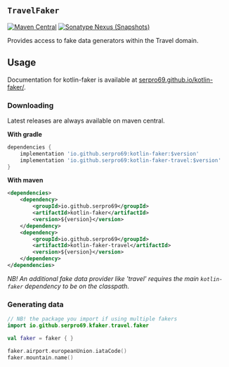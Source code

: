 ## `TravelFaker`

[![Maven Central](https://img.shields.io/maven-central/v/io.github.serpro69/kotlin-faker-travel?style=for-the-badge)](https://search.maven.org/artifact/io.github.serpro69/kotlin-faker-travel)
[![Sonatype Nexus (Snapshots)](https://img.shields.io/nexus/s/io.github.serpro69/kotlin-faker-travel?label=snapshot-version&server=https%3A%2F%2Foss.sonatype.org&style=for-the-badge&color=yellow)](#downloading)

Provides access to fake data generators within the Travel domain.

## Usage

Documentation for kotlin-faker is available at [serpro69.github.io/kotlin-faker/](https://serpro69.github.io/kotlin-faker/).

### Downloading

Latest releases are always available on maven central.

**With gradle**

```groovy
dependencies {
    implementation 'io.github.serpro69:kotlin-faker:$version'
    implementation 'io.github.serpro69:kotlin-faker-travel:$version'
}
```  

**With maven**

```xml
<dependencies>
    <dependency>
        <groupId>io.github.serpro69</groupId>
        <artifactId>kotlin-faker</artifactId>
        <version>${version}</version>
    </dependency>
    <dependency>
        <groupId>io.github.serpro69</groupId>
        <artifactId>kotlin-faker-travel</artifactId>
        <version>${version}</version>
    </dependency>
</dependencies>
```  

_NB! An additional fake data provider like 'travel' requires the main `kotlin-faker` dependency to be on the classpath._

### Generating data

```kotlin
// NB! the package you import if using multiple fakers
import io.github.serpro69.kfaker.travel.faker

val faker = faker { }

faker.airport.europeanUnion.iataCode()
faker.mountain.name()
```
